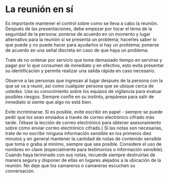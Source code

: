 [Title]: # (La reunión en sí)
[Order]: # (4)

# La reunión en sí

Es importante mantener el control sobre como se lleva a cabo la reunión. Después de las presentaciones, debe empezar por tocar el tema de la seguridad de la persona: ponerse de acuerdo en un momento y lugar alternativo para la reunión si se presenta un problema; hacerles saber lo que puede y no puede hacer para ayudarlos si hay un problema; ponerse de acuerdo en una señal discreta en caso de que haya un problema.

Trate de no ordenar por servicio que tome demasiado tiempo en servirse y pagar por lo que consumen de inmediato y en efectivo, esto evita presentar su identificación y permite realizar una salida rápida en caso necesario.

Observe a las personas que ingresan al lugar después de la persona con la que se va a reunir, así como cualquier persona que se ubique cerca de ustedes. Use su conocimiento sobre los equipos de vigilancia para evaluar posibles riesgos. Siempre confíe en su instinto, prepárese para salir de inmediato si siente que algo no está bien.

Evite incriminarse. Si es posible, evite escribir en papel - siempre se puede pedir que los sean enviados a través de correo electrónico cifrado más tarde. (Véase la lección de correo electrónico para obtener asesoramiento sobre cómo enviar correo electrónico cifrado.) Si las notas son necesarias, trate de no escribir ninguna información sensible en los primeros diez minutos y en general mantener la cantidad de notas de contenido sensible que toma o graba al mínimo, siempre que sea posible. Considere el uso de nombres en clave (especialmente para testimonios o información sensible). Cuando haya terminado con sus notas, recuerde siempre destruirlas de manera segura y disponer de ellas en lugares alejados a la ubicación de la reunión. No deje que los camareros o camareras escuchen su conversación.
